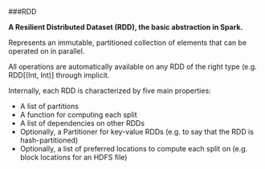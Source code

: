 ###RDD

**A Resilient Distributed Dataset (RDD), the basic abstraction in Spark.**

Represents an immutable, partitioned collection of elements that can be operated on in parallel. 

All operations are automatically available on any RDD of the right type (e.g. RDD[(Int, Int)] through implicit.

Internally, each RDD is characterized by five main properties:

- A list of partitions 
- A function for computing each split 
- A list of dependencies on other RDDs 
- Optionally, a Partitioner for key-value RDDs (e.g. to say that the RDD is hash-partitioned) 
- Optionally, a list of preferred locations to compute each split on (e.g. block locations for an HDFS file)


